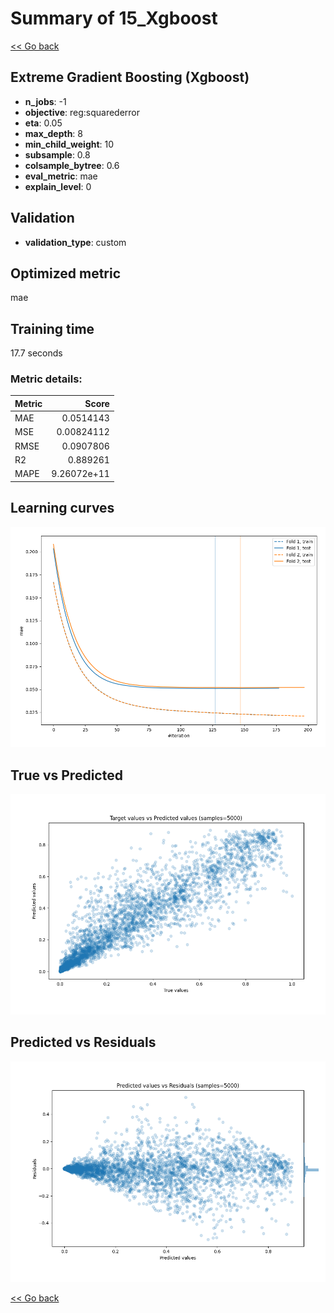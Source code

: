 # Summary of 15_Xgboost

[<< Go back](../README.md)


## Extreme Gradient Boosting (Xgboost)
- **n_jobs**: -1
- **objective**: reg:squarederror
- **eta**: 0.05
- **max_depth**: 8
- **min_child_weight**: 10
- **subsample**: 0.8
- **colsample_bytree**: 0.6
- **eval_metric**: mae
- **explain_level**: 0

## Validation
 - **validation_type**: custom

## Optimized metric
mae

## Training time

17.7 seconds

### Metric details:
| Metric   |       Score |
|:---------|------------:|
| MAE      | 0.0514143   |
| MSE      | 0.00824112  |
| RMSE     | 0.0907806   |
| R2       | 0.889261    |
| MAPE     | 9.26072e+11 |



## Learning curves
![Learning curves](learning_curves.png)
## True vs Predicted

![True vs Predicted](true_vs_predicted.png)


## Predicted vs Residuals

![Predicted vs Residuals](predicted_vs_residuals.png)



[<< Go back](../README.md)
